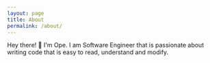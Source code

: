 ```yaml
---
layout: page
title: About
permalink: /about/
---
```


Hey there! 👋 I'm Ope. I am Software Engineer that is passionate about writing code that is easy to read, understand and modify.
